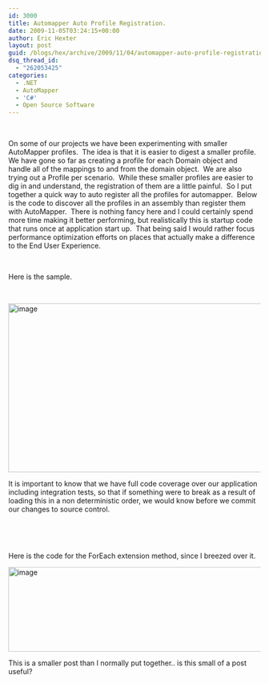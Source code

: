 ```yaml
---
id: 3000
title: Automapper Auto Profile Registration.
date: 2009-11-05T03:24:15+00:00
author: Eric Hexter
layout: post
guid: /blogs/hex/archive/2009/11/04/automapper-auto-profile-registration.aspx
dsq_thread_id:
  - "262053425"
categories:
  - .NET
  - AutoMapper
  - 'C#'
  - Open Source Software
---
```

</p> 

&#160;

On some of our projects we have been experimenting with smaller AutoMapper profiles.&#160; The idea is that it is easier to digest a smaller profile. We have gone so far as creating a profile for each Domain object and handle all of the mappings to and from the domain object.&#160; We are also trying out a Profile per scenario.&#160; While these smaller profiles are easier to dig in and understand, the registration of them are a little painful.&#160; So I put together a quick way to auto register all the profiles for automapper.&#160; Below is the code to discover all the profiles in an assembly than register them with AutoMapper.&#160; There is nothing fancy here and I could certainly spend more time making it better performing, but realistically this is startup code that runs once at application start up.&#160; That being said I would rather focus performance optimization efforts on places that actually make a difference to the End User Experience. 

&#160;

Here is the sample.

&#160;

[<img style="border-bottom: 0px;border-left: 0px;border-top: 0px;border-right: 0px" border="0" alt="image" src="http://lostechies.com/erichexter/files/2011/03/image_thumb_344BD758.png" width="1028" height="337" />](http://lostechies.com/erichexter/files/2011/03/image_1C949FF2.png) 

It is important to know that we have full code coverage over our application including integration tests, so that if something were to break as a result of loading this in a non deterministic order, we would know before we commit our changes to source control. 

&#160;

&#160;

Here is the code for the ForEach extension method, since I breezed over it.

[<img style="border-bottom: 0px;border-left: 0px;border-top: 0px;border-right: 0px" border="0" alt="image" src="http://lostechies.com/erichexter/files/2011/03/image_thumb_3875AF1D.png" width="1028" height="169" />](http://lostechies.com/erichexter/files/2011/03/image_322ED88F.png) 

This is a smaller post than I normally put together.. is this small of a post useful?
